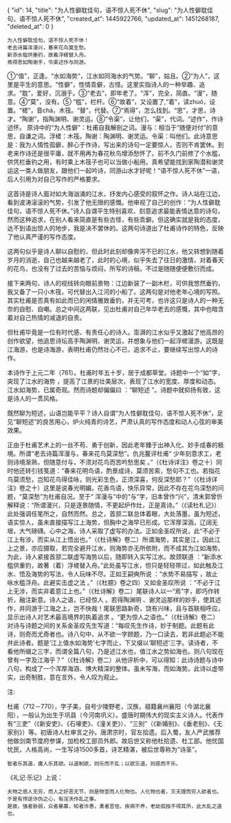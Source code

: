 {
    "id": 14,
    "title": "为人性僻耽佳句，语不惊人死不休",
    "slug": "为人性僻耽佳句，语不惊人死不休",
    "created_at": 1445922766,
    "updated_at": 1451268187,
    "deleted_at": 0
}
```
为人性僻耽佳句，语不惊人死不休！
老去诗篇浑漫兴，春来花鸟莫生愁。
新添水槛供垂钓，故着浮槎替入舟。
焉得思如陶谢手，令渠述作与同游。
```

①“值”，正逢。“水如海势”，江水如同海水的气势。“聊”，姑且。②“为人”，这里是平生的意思。“性僻”，性情乖僻，古怪。这里实指诗人的一种举趣、追求。“耽”，爱好，沉溺于。③“老去”，即年老了。“浑”，完全，简直。“漫”，随意。④“莫”，没有。⑤ “槛”，栏杆。⑥“故着”，又设置了,“着”，读zhuó，设置。“槎”，音chá，木筏。“替”，代替。⑦“焉得”，怎么找到。“思”，才思，诗才。“陶谢”，指陶渊明、谢灵运。⑧“令渠”，让他们，“渠”，代词。“述作”，作诗述怀。
原诗中的“为人性僻”：杜甫自我解剖之词。漫与：相当于“随便对付”的意思，自谦之词。浮槎：木筏。陶谢：陶渊明、谢灵运。令渠：叫他们。此诗意思是：我为人情性孤僻，醉心于作诗，写出来的诗句一定要惊人，否则不肯罢休。到老来作诗还是很平庸，就不用再为春花秋鸟增添愁怀了。前不久门前修了个水槛，供凭栏垂钓之用，有时乘上木筏子也可以当做小船用。真希望能找到家陶潜和谢灵运这一类人做朋友，跟他们一起吟诗，同游山水才好呢！“语不惊人死不休”一语，后人引用为对自己写作的严格要求。

这首诗是诗人面对如大海汹涌的江水，抒发内心感受的叙怀之作。诗人站在江边，看到波涛滚滚的气势，引发了他无限的感慨。他审视了自己的创作：“为人性僻耽佳句，语不惊人死不休。”诗人自谓平生特别喜欢、刻意追求最能表情达意的诗句，然而这种追求，在别人看来简直是有些古怪，有些乖僻。但这确实就是我的态度，达不到语出惊人的地步，我是决不罢休的。这两句诗道出了杜甫诗作的特色，反映了他认真严谨的写作态度。

这两句似乎是诗人聊以自慰的，但此时此刻却像奔泻不已的江水，他又转想到随着岁月的消逝，自己也越来越老了，此时的心境，似乎失去了往日的激情，对着春天的花鸟，也没有了过去的苦恼与烦闷，所写的诗稿，不过是随随便便敷衍而成。

接下来两句，诗人的视线转向眼前景物：江边新装了一副木栏，可供我悠然垂钓，我又备了一只小木筏，可代替出入江河的小船了。这两句是对他老年心境的写照。其实杜甫是否真有如此而已的闲情雅致垂钓，并无可考，也许这只是诗人的一种无奈的自慰、自嘲。总之中间这两联，见出杜甫对自己年华老去的感慨，其中也暗含着对自己热情的减退的自责。

但杜甫毕竟是一位有时代感、有责任心的诗人。澎湃的江水似乎又激起了他高昂的创作欲望，他追思诗坛高手陶渊明、谢灵运，并想象与他们一起浮槎漫游。这既是江海游，也是诗海游，表明杜甫仍然壮心不已，追求不止，要继续写出惊人的诗作。

本诗作于上元二年（761）。杜甫时年五十岁，居于成都草堂。诗题中一个“如”字，突现了江水的海势 ，提高了江景的壮美层次，表现了江水的宽度、厚度和动态。江水如海势，已属奇观。然而诗题却偏偏曰 ：“聊短述 ”。诗题中就抑扬有致，这是诗人的一贯风格。

既然聊为短述，山语岂能平平？诗人自谓“为人性僻耽佳句，语不惊人死不休”，足见“聊短述”的良苦用心，炉火纯青的诗艺，严肃认真的写作态度和动人心弦的审美效果。

正由于杜甫艺术上的一丝不苟、勇于创新，因此老年臻于出神入化、妙手成春的极境。所谓“老去诗篇浑漫与，春来花鸟莫深愁”。仇兆鳌评杜甫“ 少年刻意求工，老则诗境渐熟，但随意付与，不须对花鸟而苦吟愁思矣 。”（《杜诗详注》卷之十）同时他还转引钱笺道：“春来花明鸟语，酌景成诗，莫须苦索，愁句不工也。若指花鸟莫须愁，岂知花鸟得佳咏，则光彩生色，正须深喜，何反深愁耶？”（《杜诗详注》卷之十）这里是说春光明媚，花香鸟语，快乐异常，因此不存在花鸟深愁的问题，“莫深愁”为杜甫自况。至于“ 浑漫与”中的“与”字，旧本曾作“兴”，清末郭曾忻解释说：“所谓漫兴，只是逐景随情，不更起炉作灶，正是真诗。”（《读杜札记》）此处强调任笔所之，自然而然。总之，首颔二联总体着眼，大处落墨，虽为短述，语实惊人，虽未直接描写江上海势，但胸中之海早已形成。它浑厚深涵，辽阔无垠，大气磅礴。心中之海，诗人采取了虚写的办法。正如金圣叹所说，此“不必于江上有涉，而实从江上悟出也。”（《杜诗解》卷二）所谓海势，其实是江，因此江上之景，亦应摄取，若完全避开江水，则海势亦无所依附，而不成其为江如海势。为此，诗人紧接首颔二联虚写海势以后，随即转入实写江水。故颈联道 ：“新添水槛供重钓，故著（着）浮槎替入舟。”此处虽写江水，但只是轻轻带过，如此触及江水、悟及海势的写法，令人玩味不尽。正如王嗣奭所说 ：“水势不易描写 ，故止咏水槛浮舟。此避实击虚之法 。”（《杜臆》卷之四）又如金圣叹所说 ：“不必于江上无涉，而实非着意江上也。”（《杜诗解》卷二）尾联诗人以一“焉”字，即巧作转折，融注新意。诗人之语，已经惊人 。若得陶渊明 、谢灵运那样的妙手，使其述作，并同游于江海之上，岂不快哉！尾联思路新奇，饶有兴味，且与首联相呼应，显示出诗人对艺术最高境界的执着追求 。“更为惊人之语也。”（《杜诗解》卷二）对诗与诗题之间的关系金圣叹先生写道：“每叹先生作诗，妙于制题。此题有此诗，则奇而尤奇者也。诗八句中，从不欲一字顾题，乃一口读去，若非此题必不能弁此诗者。题是‘江上值水如海势’七字而止，下又缀以‘聊短述’三字。读诗者，不看他所缀之三字，而谓全篇八句，乃是述江水也，值江水之势如海也。则八句现在曾有一字及江海乎？”（《杜诗解》卷二）从他评析中，可以得知：此诗诗题与诗中八句，构成了一个浑厚海涵、博大精深的整体。虽未写海，而如海势。此诗以虚带实，出奇制胜，意在言外，令人叹为观止。

注:

杜甫（712－770），字子美，自号少陵野老，汉族，祖籍襄州襄阳（今湖北襄阳），一般认为出生于巩县（今河南巩义）。盛唐时期伟大的现实主义诗人。代表作有“三吏”（《新安吏》、《石壕吏》、《潼关吏》）、“三别”（《新婚别》、《垂老别》、《无家别》）等。初唐诗人杜审言之孙。唐肃宗时，官左拾遗。后入蜀，友人严武推荐他做剑南节度府参谋，加检校工部员外郎。故后世又称他杜拾遗、杜工部。他忧国忧民，人格高尚，一生写诗1500多首，诗艺精湛，被后世尊称为“诗圣”。

`智者乐其道，庸人乐其欲。以道制欲，则乐而不乱；以欲忘道，则惑而不乐。`

《礼记·乐记》上说：
```
夫物之感人无穷，而人之好恶无节，则是物至而人化物也。人化物也者，灭天理而穷人欲者也。于是有悖逆诈伪之心，有淫泆作乱之事。
是故，强者胁弱，众者暴寡，知者诈愚，勇者苦怯，疾病不养，老幼孤独不得其所，此大乱之道也。
```